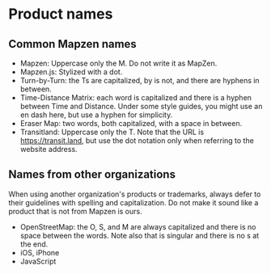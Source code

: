 # Product names

## Common Mapzen names

- Mapzen: Uppercase only the M. Do not write it as MapZen.
- Mapzen.js: Stylized with a dot.
- Turn-by-Turn: the Ts are capitalized, by is not, and there are hyphens in between.
- Time-Distance Matrix: each word is capitalized and there is a hyphen between Time and Distance. Under some style guides, you might use an en dash here, but use a hyphen for simplicity.
- Eraser Map: two words, both capitalized, with a space in between.
- Transitland: Uppercase only the T. Note that the URL is https://transit.land, but use the dot notation only when referring to the website address.

## Names from other organizations

When using another organization's products or trademarks, always defer to their guidelines with spelling and capitalization. Do not make it sound like a product that is not from Mapzen is ours.

- OpenStreetMap: the O, S, and M are always capitalized and there is no space between the words. Note also that is singular and there is no s at the end.
- iOS, iPhone
- JavaScript

